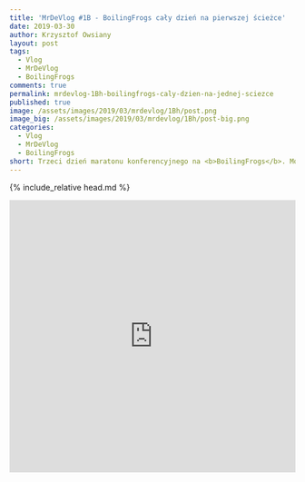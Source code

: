```yaml
---
title: 'MrDeVlog #1B - BoilingFrogs cały dzień na pierwszej ścieżce'
date: 2019-03-30
author: Krzysztof Owsiany
layout: post
tags:
  - Vlog
  - MrDeVlog
  - BoilingFrogs
comments: true
permalink: mrdevlog-1Bh-boilingfrogs-caly-dzien-na-jednej-sciezce
published: true
image: /assets/images/2019/03/mrdevlog/1Bh/post.png
image_big: /assets/images/2019/03/mrdevlog/1Bh/post-big.png
categories:
  - Vlog
  - MrDeVlog
  - BoilingFrogs
short: Trzeci dzień maratonu konferencyjnego na <b>BoilingFrogs</b>. Moja opinia jak na ten czas to najlepsza konferencja w 2019 roku. Jeszcze trochę przed nami do końca roku ;)
---
```

{% include_relative head.md %}

<div width="640" height="480" style="margin-left:auto; margin-right:auto;">
<embed width="100%" height="480" src="https://www.youtube.com/embed/I99QpqqcEqg"/>
</div>